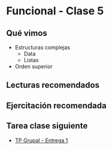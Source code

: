 # Funcional - Clase 5

## Qué vimos

* Estructuras complejas
  * Data
  * Listas
* Orden superior

## Lecturas recomendados


## Ejercitación recomendada


## Tarea clase siguiente

* [TP Grupal - Entrega 1](https://docs.google.com/document/d/16hWh3sRzt3Trsk5UQQg5Q07H8RAKeKXo1LoaKuoxBUI)
